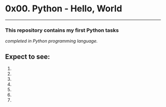 # 0x00. Python - Hello, World
---
### This repository contains my first Python tasks
*completed in Python programming language.*

## Expect to see:

1.
2.
3.
4.
5.
6.
7.
